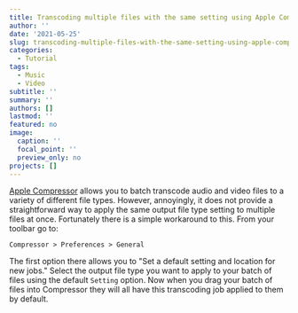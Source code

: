 ```yaml
---
title: Transcoding multiple files with the same setting using Apple Compressor
author: ''
date: '2021-05-25'
slug: transcoding-multiple-files-with-the-same-setting-using-apple-compressor
categories:
  - Tutorial
tags:
  - Music
  - Video
subtitle: ''
summary: ''
authors: []
lastmod: ''
featured: no
image:
  caption: ''
  focal_point: ''
  preview_only: no
projects: []
---
```


[Apple Compressor](https://apps.apple.com/ca/app/compressor/id424390742?mt=12) allows you to batch transcode audio and video files to a variety of different file types. However, annoyingly, it does not provide a straightforward way to apply the same output file type setting to multiple files at once. Fortunately there is a simple workaround to this. From your toolbar go to:

```
Compressor > Preferences > General
```

The first option there allows you to "Set a default setting and location for new jobs." Select the output file type you want to apply to your batch of files using the default `Setting` option. Now when you drag your batch of files into Compressor they will all have this transcoding job applied to them by default.
